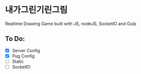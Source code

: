 # 내가그린기린그림

Realtime Drawing Game built with JS, nodeJS, SocketIO and Gulp

## To Do:

- [x] Server Config
- [x] Pug Config
- [ ] Static
- [ ] SocketIO